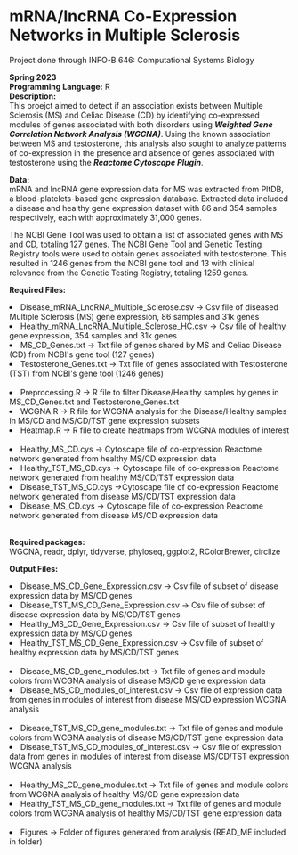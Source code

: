 # mRNA/lncRNA Co-Expression Networks in Multiple Sclerosis
Project done through INFO-B 646: Computational Systems Biology 

**Spring 2023** <br/>
**Programming Language:** R <br/>
**Description:** <br/>
This proejct aimed to detect if an association exists between Multiple Sclerosis (MS) and Celiac Disease (CD) by identifying co-expressed modules of genes associated with both disorders using ***Weighted Gene Correlation Network Analysis (WGCNA)***. Using the known association between MS and testosterone, this analysis also sought to analyze patterns of co-expression in the presence and absence of genes associated with testosterone using the ***Reactome Cytoscape Plugin***.  

**Data:** <br/>
mRNA and lncRNA gene expression data for MS was extracted from PltDB, a blood-platelets-based gene expression database. Extracted data included a disease and healthy gene expression dataset with 86 and 354 samples respectively, each with approximately 31,000 genes. 

The NCBI Gene Tool was used to obtain a list of associated genes with MS and CD, totaling 127 genes. The NCBI Gene Tool and Genetic Testing Registry tools were used to obtain genes associated with testosterone. This resulted in 1246 genes from the NCBI gene tool and 13 with clinical relevance from the Genetic Testing Registry, totaling 1259 genes.  

**Required Files:** </br>
<li> Disease_mRNA_LncRNA_Multiple_Sclerose.csv -> Csv file of diseased Multiple Sclerosis (MS) gene expression, 86 samples and 31k genes </li> 
<li> Healthy_mRNA_LncRNA_Multiple_Sclerose_HC.csv -> Csv file of healthy gene expression, 354 samples and 31k genes </li> 
<li> MS_CD_Genes.txt -> Txt file of genes shared by MS and Celiac Disease (CD) from NCBI's gene tool (127 genes) </li> 
<li> Testosterone_Genes.txt -> Txt file of genes associated with Testosterone (TST) from NCBI's gene tool (1246 genes) </li> </br>

<li>Preprocessing.R -> R file to filter Disease/Healthy samples by genes in MS_CD_Genes.txt and Testosterone_Genes.txt </li>
<li>WCGNA.R -> R file for WCGNA analysis for the Disease/Healthy samples in MS/CD and MS/CD/TST gene expression subsets</li>
<li>Heatmap.R -> R file to create heatmaps from WCGNA modules of interest </li></br>

<li>Healthy_MS_CD.cys -> Cytoscape file of co-expression Reactome network generated from healthy MS/CD expression data</li>
<li>Healthy_TST_MS_CD.cys -> Cytoscape file of co-expression Reactome network generated from healthy MS/CD/TST expression data</li>
<li>Disease_TST_MS_CD.cys ->Cytoscape file of co-expression Reactome network generated from disease MS/CD/TST expression data</li>
<li>Disease_MS_CD.cys -> Cytoscape file of co-expression Reactome network generated from disease MS/CD expression data</li></br>

**Required packages:** </br>
WGCNA, readr, dplyr, tidyverse, phyloseq, ggplot2, RColorBrewer, circlize

**Output Files:** </br>
<li>Disease_MS_CD_Gene_Expression.csv -> Csv file of subset of disease expression data by MS/CD genes </li>
<li>Disease_TST_MS_CD_Gene_Expression.csv -> Csv file of subset of disease expression data by MS/CD/TST genes </li>
<li>Healthy_MS_CD_Gene_Expression.csv -> Csv file of subset of healthy expression data by MS/CD genes </li>
<li>Healthy_TST_MS_CD_Gene_Expression.csv -> Csv file of subset of healthy expression data by MS/CD/TST genes </li></br>

<li>Disease_MS_CD_gene_modules.txt -> Txt file of genes and module colors from WCGNA analysis of disease MS/CD gene expression data</li>
<li>Disease_MS_CD_modules_of_interest.csv -> Csv file of expression data from genes in modules of interest from disease MS/CD expression WCGNA analysis</li></br>

<li>Disease_TST_MS_CD_gene_modules.txt -> Txt file of genes and module colors from WCGNA analysis of disease MS/CD/TST gene expression data</li>
<li>Disease_TST_MS_CD_modules_of_interest.csv ->  Csv file of expression data from genes in modules of interest from disease MS/CD/TST expression WCGNA analysis</li></br>

<li>Healthy_MS_CD_gene_modules.txt -> Txt file of genes and module colors from WCGNA analysis of healthy MS/CD gene expression data</li>
<li>Healthy_TST_MS_CD_gene_modules.txt -> Txt file of genes and module colors from WCGNA analysis of healthy MS/CD/TST gene expression data</li></br>

<li>Figures -> Folder of figures generated from analysis (READ_ME included in folder) </li>
